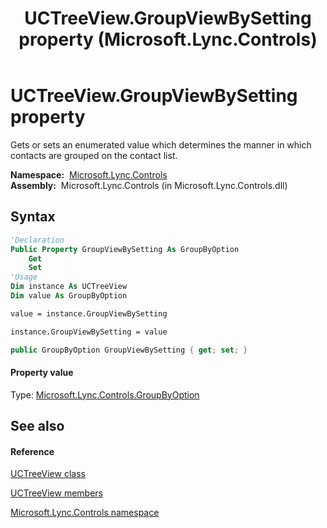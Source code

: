 ﻿---
title: UCTreeView.GroupViewBySetting property  (Microsoft.Lync.Controls)
TOCTitle: 'GroupViewBySetting property '
ms:assetid: P:Microsoft.Lync.Controls.UCTreeView.GroupViewBySetting_DI_3_UC_OCS14MrefLyncWPF
ms:mtpsurl: https://msdn.microsoft.com/en-us/library/microsoft.lync.controls.uctreeview.groupviewbysetting_di_3_uc_ocs14mreflyncwpf(v=office.15)
ms:contentKeyID: 48598521
ms.date: 07/28/2014
mtps_version: v=office.15
f1_keywords:
- Microsoft.Lync.Controls.UCTreeView.GroupViewBySetting
dev_langs:
- CSharp
- JScript
- VB
- other
---

# UCTreeView.GroupViewBySetting property

Gets or sets an enumerated value which determines the manner in which contacts are grouped on the contact list.

**Namespace:**  [Microsoft.Lync.Controls](microsoft-lync-controls-namespace_1.md)  
**Assembly:**  Microsoft.Lync.Controls (in Microsoft.Lync.Controls.dll)

## Syntax

``` vb
'Declaration
Public Property GroupViewBySetting As GroupByOption
    Get
    Set
'Usage
Dim instance As UCTreeView
Dim value As GroupByOption

value = instance.GroupViewBySetting

instance.GroupViewBySetting = value
```

``` csharp
public GroupByOption GroupViewBySetting { get; set; }
```

#### Property value

Type: [Microsoft.Lync.Controls.GroupByOption](groupbyoption-enumeration-microsoft-lync-controls_1.md)  

## See also

#### Reference

[UCTreeView class](uctreeview-class-microsoft-lync-controls_1.md)

[UCTreeView members](uctreeview-members-microsoft-lync-controls_1.md)

[Microsoft.Lync.Controls namespace](microsoft-lync-controls-namespace_1.md)

